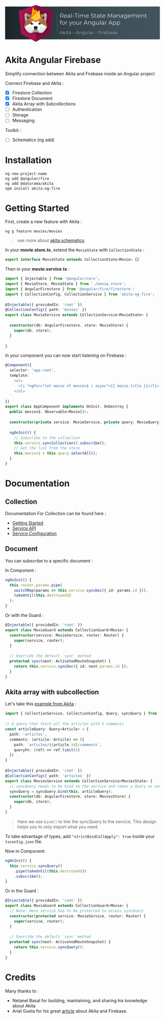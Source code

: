 ![akita-ng-fire](./doc/akita-ng-fire.png)

# Akita Angular Firebase
Simplify connection between Akita and Firebase inside an Angular project

Connect Firebase and Akita : 
- [x] Firestore Collection
- [x] Firestore Document
- [x] Akita Array with Subcollections
- [ ] Authentication
- [ ] Storage
- [ ] Messaging

Toolkit : 
- [ ] Schematics (ng add)

# Installation

```
ng new project-name
ng add @angular/fire
ng add @datorama/akita
npm install akita-ng-fire
```


# Getting Started

First, create a new feature with Akita : 
```
ng g feature movies/movies
```
> see more about [akita schematics](https://github.com/datorama/akita-schematics).

In your **movie.store.ts**, extend the `MovieState` with `CollectionState` :
```typescript
export interface MovieState extends CollectionState<Movie> {}
```

Then in your **movie.service.ts** :
```typescript
import { Injectable } from '@angular/core';
import { MovieStore, MovieState } from './movie.store';
import { AngularFirestore } from '@angular/fire/firestore';
import { CollectionConfig, CollectionService } from 'akita-ng-fire';

@Injectable({ providedIn: 'root' })
@CollectionConfig({ path: 'movies' })
export class MovieService extends CollectionService<MovieState> {

  constructor(db: AngularFirestore, store: MovieStore) {
    super(db, store);
  }

}
```

In your component you can now start listening on Firebase : 
```typescript
@Component({
  selector: 'app-root',
  template: `
    <ul>
      <li *ngFor="let movie of movies$ | async">{{ movie.title }}</li>
    </ul>
  `
})
export class AppComponent implements OnInit, OnDestroy {
  public movies$: Observable<Movie[]>;

  constructor(private service: MovieService, private query: MovieQuery) {}

  ngOnInit() {
    // Subscribe to the collection
    this.service.syncCollection().subscribe();
    // Get the list from the store
    this.movies$ = this.query.selectAll();
  }
}
```

# Documentation

## Collection

Documentation For Collection can be found here : 
- [Getting Started](./doc/collection/getting-started.md)
- [Service API](./doc/collection/service/api.md)
- [Service Configuration](./doc/collection/service/config.md)


## Document
You can subscribe to a specific document : 

In Component : 
```typescript
ngOnInit() {
  this.router.params.pipe(
    switchMap(params => this.service.syncDoc({ id: params.id })),
    takeUntil(this.destroyed$)
  );
}
```

Or with the Guard : 
```typescript
@Injectable({ providedIn: 'root' })
export class MovieGuard extends CollectionGuard<Movie> {
  constructor(service: MovieService, router: Router) {
    super(service, router);
  }

  // Override the default `sync` method
  protected sync(next: ActivatedRouteSnapshot) {
    return this.service.syncDoc({ id: next.params.id });
  }
}
```

## Akita array with subcollection
Let's take this [example from Akita](https://netbasal.gitbook.io/akita/general/state-array-utils) :

```typescript
import { CollectionService, CollectionConfig, Query, syncQuery } from 'akita-ng-fire';

// A query that fetch all the articles with 5 comments
const articleQuery: Query<Article> = {
  path: 'articles',
  comments: (article: Article) => ({
    path: `articles/${article.id}/comments`,
    queryFn: (ref) => ref.limit(5)
  })
}

@Injectable({ providedIn: 'root' })
@CollectionConfig({ path: 'articles' })
export class MoviesService extends CollectionService<MoviesState> {
  // syncQuery needs to be bind to the service and takes a Query as second argument
  syncQuery = syncQuery.bind(this, articleQuery);
  constructor(db: AngularFirestore, store: MoviesStore) {
    super(db, store);
  }
}
```
> Here we use `bind()` to link the syncQuery to the service. This design helps you to only import what you need.

To take advantage of types, add `"strictBindCallApply": true` inside your `tsconfig.json` file.


Now in Component: 
```typescript
ngOnInit() {
  this.service.syncQuery()
    .pipe(takeUntil(this.destroyed$))
    .subscribe();
}
```

Or in the Guard : 
```typescript
@Injectable({ providedIn: 'root' })
export class MovieGuard extends CollectionGuard<Movie> {
  // Note: Here service has to be protected to access syncQuery
  constructor(protected service: MovieService, router: Router) {
    super(service, router);
  }

  // Override the default `sync` method
  protected sync(next: ActivatedRouteSnapshot) {
    return this.service.syncQuery();
  }
}
```

# Credits
Many thanks to : 
- Netanel Basal for building, maintaining, and sharing his knowledge about Akita
- Ariel Gueta for his great [article](https://dev.to/arielgueta/getting-started-with-akita-and-firebase-3pe2) about Akita and Firebase.
